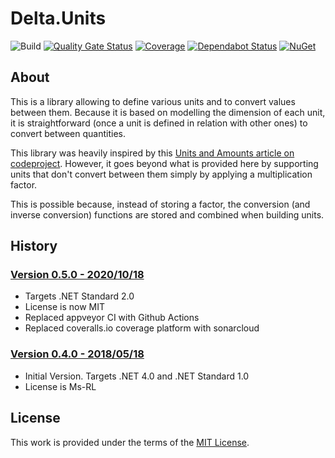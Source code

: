 # Delta.Units

![Build](https://github.com/odalet/Delta.Units/workflows/Build/badge.svg)
[![Quality Gate Status](https://sonarcloud.io/api/project_badges/measure?project=odalet_Delta.Units&metric=alert_status)](https://sonarcloud.io/dashboard?id=odalet_Delta.Units)
[![Coverage](https://sonarcloud.io/api/project_badges/measure?project=odalet_Delta.Units&metric=coverage)](https://sonarcloud.io/dashboard?id=odalet_Delta.Units)
[![Dependabot Status](https://api.dependabot.com/badges/status?host=github&repo=odalet/Delta.Units)](https://dependabot.com)
[![NuGet](https://img.shields.io/nuget/v/Delta.Units.svg)](https://www.nuget.org/packages/Delta.Units/)

## About

This is a library allowing to define various units and to convert values between them.
Because it is based on modelling the dimension of each unit, it is straightforward (once a unit is defined in relation with other ones) to convert between quantities. 

This library was heavily inspired by this [Units and Amounts article on codeproject](http://www.codeproject.com/Articles/611731/Working-with-Units-and-Amounts). However, it goes beyond what is provided here by supporting units that don't convert between them simply by applying a multiplication factor.

This is possible because, instead of storing a factor, the conversion (and inverse conversion) functions are stored and combined when building units.
 
## History

### [Version 0.5.0 - 2020/10/18](https://github.com/odalet/Delta.Units/releases/tag/v0.5.0)

* Targets .NET Standard 2.0
* License is now MIT
* Replaced appveyor CI with Github Actions
* Replaced coveralls.io coverage platform with sonarcloud

### [Version 0.4.0 - 2018/05/18](https://github.com/odalet/Delta.Units/releases/tag/v0.4.0)

* Initial Version. Targets .NET 4.0 and .NET Standard 1.0
* License is Ms-RL

## License

This work is provided under the terms of the [MIT License](LICENSE).
